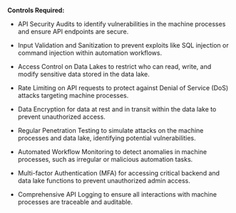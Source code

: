**Controls Required:**

- API Security Audits to identify vulnerabilities in the machine processes and ensure API endpoints are secure.

- Input Validation and Sanitization to prevent exploits like SQL injection or command injection within automation workflows.

- Access Control on Data Lakes to restrict who can read, write, and modify sensitive data stored in the data lake.

- Rate Limiting on API requests to protect against Denial of Service (DoS) attacks targeting machine processes.

- Data Encryption for data at rest and in transit within the data lake to prevent unauthorized access.

- Regular Penetration Testing to simulate attacks on the machine processes and data lake, identifying potential vulnerabilities.

- Automated Workflow Monitoring to detect anomalies in machine processes, such as irregular or malicious automation tasks.

- Multi-factor Authentication (MFA) for accessing critical backend and data lake functions to prevent unauthorized admin access.

- Comprehensive API Logging to ensure all interactions with machine processes are traceable and auditable.
